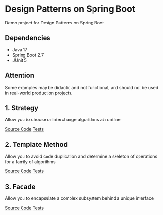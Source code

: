 # Design Patterns on Spring Boot

Demo project for Design Patterns on Spring Boot

## Dependencies
- Java 17
- Spring Boot 2.7
- JUnit 5

## Attention

Some examples may be didactic and not functional, and should not be used in real-world production projects. 

## 1. Strategy

Allow you to choose or interchange algorithms at runtime

[Source Code](/src/main/java/silas/yudi/design/patterns/strategy)
[Tests](/src/test/java/silas/yudi/design/patterns/strategy)

## 2. Template Method

Allow you to avoid code duplication and determine a skeleton of operations for a family of algorithms

[Source Code](/src/main/java/silas/yudi/design/patterns/templatemethod)
[Tests](/src/test/java/silas/yudi/design/patterns/templatemethod)

## 3. Facade

Allow you to encapsulate a complex subsystem behind a unique interface

[Source Code](/src/main/java/silas/yudi/design/patterns/facade)
[Tests](/src/test/java/silas/yudi/design/patterns/facade)
